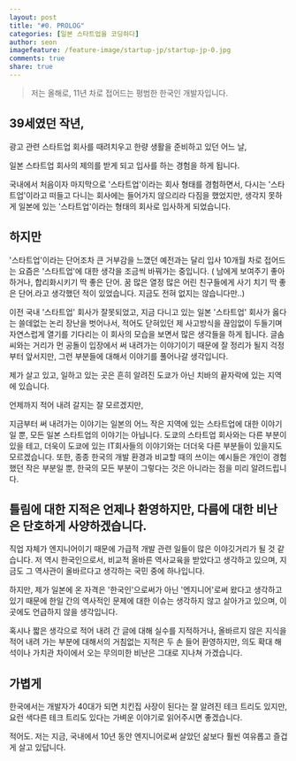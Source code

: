 ```yaml
---
layout: post
title: "#0. PROLOG"
categories: [일본 스타트업을 코딩하다]
author: seon
imagefeature: /feature-image/startup-jp/startup-jp-0.jpg
comments: true
share: true
---
```


>저는 올해로, 11년 차로 접어드는 평범한 한국인 개발자입니다.

## 39세였던 작년, 

광고 관련 스타트업 회사를 때려치우고 한량 생활을 준비하고 있던 어느 날,

일본 스타트업 회사의 제의를 받게 되고 입사를 하는 경험을 하게 됩니다.



국내에서 처음이자 마지막으로 '스타트업'이라는 회사 형태를 경험하면서, 다시는 '스타트업'이라고 떠들고 다니는 회사에는 들어가지 않으리라 다짐을 했었지만, 생각지 못하게 일본에 있는 '스타트업'이라는 형태의 회사로 입사하게 되었습니다.



## 하지만

'스타트업'이라는 단어조차 큰 거부감을 느꼈던 예전과는 달리 입사 10개월 차로 접어드는 요즘은 '스타트업'에 대한 생각을 조금씩 바꿔가는 중입니다. ( 남에게 보여주기 좋아하거나, 합리화시키기 딱 좋은 단어. 꿈 많은 열정 많은 어린 친구들에게 사기 치기 딱 좋은 단어.라고 생각했던 적이 있었습니다. 지금도 전혀 없지는 않습니다만..)

이전 국내 '스타트업' 회사가 잘못되었고, 지금 다니고 있는 일본 '스타트업' 회사가 옳다는 쓸데없는 논리 장난을 벗어나서, 적어도 닫혀있던 제 사고방식을 끊임없이 두들기며 자연스럽게 열기를 기다리는 이 회사의 모습을 보면서 많은 생각들을 하게 됩니다. 글솜씨와는 거리가 먼 공돌이 입장에서 써 내려가는 이야기이기 때문에 잘 정리가 될지 걱정부터 앞서지만, 그런 부분들에 대해서 이야기를 풀어나갈 생각입니다.



제가 살고 있고, 일하고 있는 곳은 흔히 알려진 도쿄가 아닌 치바의 끝자락에 있는 지역에 있습니다.

언제까지 적어 내려 갈지는 잘 모르겠지만, 

지금부터 써 내려가는 이야기는 일본의 어느 작은 지역에 있는 스타트업에 대한 이야기 일 뿐, 모든 일본 스타트업의 이야기는 아닙니다. 도쿄의 스타트업 회사와는 다른 부분이 있을 테고, 더욱이 도쿄에 있는 IT회사들의 이야기와는 더더욱 다른 부분들이 있을지도 모르겠습니다. 또한, 종종 한국의 개발 환경과 비교할 때의 쓰이는 예시들은 개인이 경험했던 작은 부분일 뿐, 한국의 모든 부분이 그렇다는 것은 아니라는 점을 미리 알려드립니다.



## 틀림에 대한 지적은 언제나 환영하지만, 다름에 대한 비난은 단호하게 사양하겠습니다.


직업 자체가 엔지니어이기 때문에 가급적 개발 관련 일들이 많은 이야깃거리가 될 것 같습니다. 저 역시 한국인으로서, 비교적 올바른 역사교육을 받았다고 생각하고 있으며, 지금도 그 역사관이 올바르다고 생각하는 국민 중에 하나입니다. 

하지만, 제가 일본에 온 자격은 '한국인'으로써가 아닌 '엔지니어'로써 왔다고 생각하고 있기 때문에 한일 간의 역사적인 문제에 대한 이슈는 생각하지 않고 살아가고 있으며, 이곳에도 언급하지 않을 생각입니다.



혹시나 짧은 생각으로 적어 내려 간 글에 대해 실수를 지적하거나, 올바르지 않은 지식을 적어 내려 가는 부분에 대해서의 거침없는 지적은 두 손 들어 환영하지만, 의도 확대 해석이나 가치관 차이에서 오는 무의미한 비난은 그대로 지나쳐 가겠습니다.



## 가볍게


한국에서는 개발자가 40대가 되면 치킨집 사장이 된다는 잘 알려진 테크 트리도 있지만, 요런 색다른 테크 트리도 있다는 가벼운 이야기로 읽어주시면 좋겠습니다.



적어도. 저는 지금, 국내에서 10년 동안 엔지니어로써 살았던 삶보다 훨씬 여유롭고 즐겁게 살고 있답니다.